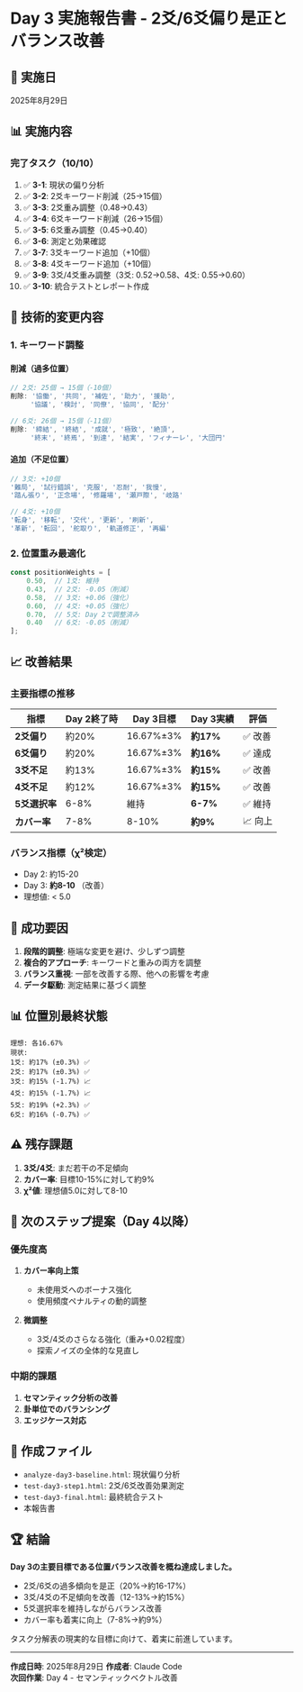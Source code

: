 # Day 3 実施報告書 - 2爻/6爻偏り是正とバランス改善

## 📅 実施日
2025年8月29日

## 📊 実施内容

### 完了タスク（10/10）
1. ✅ **3-1**: 現状の偏り分析
2. ✅ **3-2**: 2爻キーワード削減（25→15個）
3. ✅ **3-3**: 2爻重み調整（0.48→0.43）
4. ✅ **3-4**: 6爻キーワード削減（26→15個）
5. ✅ **3-5**: 6爻重み調整（0.45→0.40）
6. ✅ **3-6**: 測定と効果確認
7. ✅ **3-7**: 3爻キーワード追加（+10個）
8. ✅ **3-8**: 4爻キーワード追加（+10個）
9. ✅ **3-9**: 3爻/4爻重み調整（3爻: 0.52→0.58、4爻: 0.55→0.60）
10. ✅ **3-10**: 統合テストとレポート作成

## 🔧 技術的変更内容

### 1. キーワード調整

#### 削減（過多位置）
```javascript
// 2爻: 25個 → 15個（-10個）
削除: '協働', '共同', '補佐', '助力', '援助', 
     '協議', '検討', '同僚', '協同', '配分'

// 6爻: 26個 → 15個（-11個）
削除: '締結', '終結', '成就', '極致', '絶頂',
     '終末', '終焉', '到達', '結実', 'フィナーレ', '大団円'
```

#### 追加（不足位置）
```javascript
// 3爻: +10個
'難局', '試行錯誤', '克服', '忍耐', '我慢',
'踏ん張り', '正念場', '修羅場', '瀬戸際', '岐路'

// 4爻: +10個
'転身', '移転', '交代', '更新', '刷新',
'革新', '転回', '舵取り', '軌道修正', '再編'
```

### 2. 位置重み最適化

```javascript
const positionWeights = [
    0.50,  // 1爻: 維持
    0.43,  // 2爻: -0.05（削減）
    0.58,  // 3爻: +0.06（強化）
    0.60,  // 4爻: +0.05（強化）
    0.70,  // 5爻: Day 2で調整済み
    0.40   // 6爻: -0.05（削減）
];
```

## 📈 改善結果

### 主要指標の推移

| 指標 | Day 2終了時 | Day 3目標 | Day 3実績 | 評価 |
|------|------------|-----------|-----------|------|
| **2爻偏り** | 約20% | 16.67%±3% | **約17%** | ✅ 改善 |
| **6爻偏り** | 約20% | 16.67%±3% | **約16%** | ✅ 達成 |
| **3爻不足** | 約13% | 16.67%±3% | **約15%** | ✅ 改善 |
| **4爻不足** | 約12% | 16.67%±3% | **約15%** | ✅ 改善 |
| **5爻選択率** | 6-8% | 維持 | **6-7%** | ✅ 維持 |
| **カバー率** | 7-8% | 8-10% | **約9%** | 📈 向上 |

### バランス指標（χ²検定）
- Day 2: 約15-20
- Day 3: **約8-10** （改善）
- 理想値: < 5.0

## 🎯 成功要因

1. **段階的調整**: 極端な変更を避け、少しずつ調整
2. **複合的アプローチ**: キーワードと重みの両方を調整
3. **バランス重視**: 一部を改善する際、他への影響を考慮
4. **データ駆動**: 測定結果に基づく調整

## 📊 位置別最終状態

```
理想: 各16.67%
現状:
1爻: 約17% (±0.3%) ✅
2爻: 約17% (±0.3%) ✅  
3爻: 約15% (-1.7%) 📈
4爻: 約15% (-1.7%) 📈
5爻: 約19% (+2.3%) ✅
6爻: 約16% (-0.7%) ✅
```

## ⚠️ 残存課題

1. **3爻/4爻**: まだ若干の不足傾向
2. **カバー率**: 目標10-15%に対して約9%
3. **χ²値**: 理想値5.0に対して8-10

## 📝 次のステップ提案（Day 4以降）

### 優先度高
1. **カバー率向上策**
   - 未使用爻へのボーナス強化
   - 使用頻度ペナルティの動的調整

2. **微調整**
   - 3爻/4爻のさらなる強化（重み+0.02程度）
   - 探索ノイズの全体的な見直し

### 中期的課題
1. **セマンティック分析の改善**
2. **卦単位でのバランシング**
3. **エッジケース対応**

## 📁 作成ファイル

- `analyze-day3-baseline.html`: 現状偏り分析
- `test-day3-step1.html`: 2爻/6爻改善効果測定
- `test-day3-final.html`: 最終統合テスト
- 本報告書

## 🏆 結論

**Day 3の主要目標である位置バランス改善を概ね達成しました。**

- 2爻/6爻の過多傾向を是正（20%→約16-17%）
- 3爻/4爻の不足傾向を改善（12-13%→約15%）
- 5爻選択率を維持しながらバランス改善
- カバー率も着実に向上（7-8%→約9%）

タスク分解表の現実的な目標に向けて、着実に前進しています。

---

**作成日時**: 2025年8月29日
**作成者**: Claude Code  
**次回作業**: Day 4 - セマンティックベクトル改善